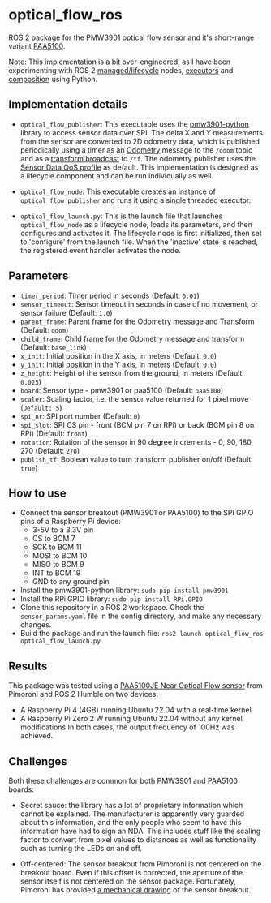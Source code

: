 # optical_flow_ros
ROS 2 package for the [PMW3901](https://shop.pimoroni.com/products/pmw3901-optical-flow-sensor-breakout?variant=27869870358611) optical flow sensor and it's short-range variant [PAA5100](https://shop.pimoroni.com/products/paa5100je-optical-tracking-spi-breakout?variant=39315330170963).

Note: This implementation is a bit over-engineered, as I have been experimenting with ROS 2 [managed/lifecycle](https://design.ros2.org/articles/node_lifecycle.html) nodes, [executors](https://docs.ros.org/en/humble/Concepts/About-Executors.html#executors) and [composition](https://github.com/ros2/examples/blob/rolling/rclpy/executors/examples_rclpy_executors/composed.py) using Python.

## Implementation details

* ```optical_flow_publisher```: This executable uses the [pmw3901-python](https://github.com/pimoroni/pmw3901-python) library to access sensor data over SPI. The delta X and Y measurements from the sensor are converted to 2D odometry data, which is published periodically using a timer as an [Odometry](https://docs.ros2.org/foxy/api/nav_msgs/msg/Odometry.html) message to the ```/odom``` topic and as a [transform broadcast](https://ros2-industrial-workshop.readthedocs.io/en/latest/_source/navigation/ROS2-TF2.html) to ```/tf```. The odometry publisher uses the [Sensor Data QoS profile](https://docs.ros.org/en/rolling/Concepts/About-Quality-of-Service-Settings.html#qos-profiles) as default. This implementation is designed as a lifecycle component and can be run individually as well. 

* ```optical_flow_node```: This executable creates an instance of ```optical_flow_publisher``` and runs it using a single threaded executor. 

* ```optical_flow_launch.py```: This is the launch file that launches ```optical_flow_node``` as a  lifecycle node, loads its parameters, and then configures and activates it. The lifecycle node is first initialized, then set to 'configure' from the launch file. When the 'inactive' state is reached, the registered event handler activates the node.

## Parameters

* ```timer_period```: Timer period in seconds (Default: ```0.01```)
* ```sensor_timeout```: Sensor timeout in seconds in case of no movement, or sensor failure (Default: ```1.0```)
* ```parent_frame```: Parent frame for the Odometry message and Transform (Default: ```odom```)
* ```child_frame```: Child frame for the Odometry message and transform (Default: ```base_link```)
* ```x_init```: Initial position in the X axis, in meters (Default: ```0.0```)
* ```y_init```: Initial position in the Y axis, in meters (Default: ```0.0```)
* ```z_height```: Height of the sensor from the ground, in meters (Default: ```0.025```)
* ```board```: Sensor type - pmw3901 or paa5100 (Default: ```paa5100```)
* ```scaler```: Scaling factor, i.e. the sensor value returned for 1 pixel move (```Default: 5```)
* ```spi_nr```: SPI port number (Default: ```0```)
* ```spi_slot```: SPI CS pin - front (BCM pin 7 on RPi) or back (BCM pin 8 on RPi) (Default: ```front```)
* ```rotation```: Rotation of the sensor in 90 degree increments - 0, 90, 180, 270 (Default: ```270```)
* ```publish_tf```: Boolean value to turn transform publisher on/off (Default: ```true```)

## How to use

* Connect the sensor breakout (PMW3901 or PAA5100) to the SPI GPIO pins of a Raspberry Pi device:
  * 3-5V to a 3.3V pin
  * CS to BCM 7
  * SCK to BCM 11
  * MOSI to BCM 10
  * MISO to BCM 9
  * INT to BCM 19
  * GND to any ground pin
* Install the pmw3901-python library: ```sudo pip install pmw3901```
* Install the RPi.GPIO library: ```sudo pip install RPi.GPIO```
* Clone this repository in a ROS 2 workspace. Check the ```sensor_params.yaml``` file in the config directory, and make any necessary changes.
* Build the package and run the launch file: ```ros2 launch optical_flow_ros optical_flow_launch.py```

## Results

This package was tested using a [PAA5100JE Near Optical Flow sensor](https://shop.pimoroni.com/products/paa5100je-optical-tracking-spi-breakout?variant=39315330170963) from Pimoroni and ROS 2 Humble on two devices:
* A Raspberry Pi 4 (4GB) running Ubuntu 22.04 with a real-time kernel
* A Raspberry Pi Zero 2 W running Ubuntu 22.04 without any kernel modifications
In both cases, the output frequency of 100Hz was achieved. 

## Challenges

Both these challenges are common for both PMW3901 and PAA5100 boards:

* Secret sauce: the library has a lot of proprietary information which cannot be explained. The manufacturer is apparently very guarded about this information, and the only people who seem to have this information have had to sign an NDA. This includes stuff like the scaling factor to convert from pixel values to distances as well as functionality such as turning the LEDs on and off.

* Off-centered: The sensor breakout from Pimoroni is not centered on the breakout board. Even if this offset is corrected, the aperture of the sensor itself is not centered on the sensor package. Fortunately, Pimoroni has provided [a mechanical drawing](https://cdn.shopify.com/s/files/1/0174/1800/files/39b9173de8970896f2eaa114ef5738eb993a06cc.png?v=1621246728) of the sensor breakout. 
